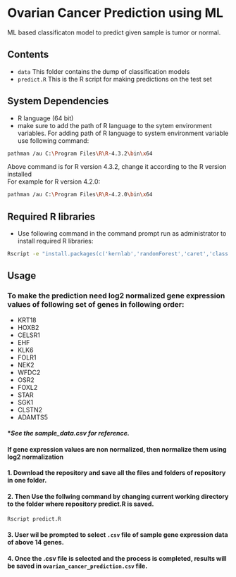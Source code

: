 
# Ovarian Cancer Prediction using ML

ML based classificaton model to predict given sample is tumor or normal.


## Contents
* ``data`` This folder contains the dump of classification models
* ``predict.R`` This is the R script for making predictions on the test set
## System Dependencies
* R language (64 bit) 
* make sure to add the path of R language to the sytem environment variables.
For adding path of R language to system environment variable use following command:                        
```bash
pathman /au C:\Program Files\R\R-4.3.2\bin\x64
```                                                                               
Above command is for R version 4.3.2, change it according to the R version installed               
For example for R version 4.2.0:                                                       
```bash
pathman /au C:\Program Files\R\R-4.2.0\bin\x64
```

## Required R libraries
* Use following command in the command prompt run as administrator to install required R libraries:                                                         
```bash
Rscript -e "install.packages(c('kernlab','randomForest','caret','class'),repos='https://cloud.r-project.org', dependencies=TRUE)"
```
## Usage
### To make the prediction need log2 normalized gene expression values of following set of genes in following order:

* KRT18
* HOXB2
* CELSR1
* EHF
* KLK6
* FOLR1
* NEK2
* WFDC2
* OSR2
* FOXL2
* STAR
* SGK1
* CLSTN2
* ADAMTS5

#### **See the sample_data.csv for reference.*
#### If gene expression values are non normalized, then normalize them using log2 normalization 

#### 1. Download the repository and save all the files and folders of repository in one folder.
#### 2. Then Use the follwing command by changing current working directory to the folder where repository predict.R is saved.
```bash
Rscript predict.R
```
#### 3. User wil be prompted to select ``.csv`` file of sample gene expression data of above 14 genes.  
#### 4. Once the .csv file is selected and the process is completed, results will be saved in ``ovarian_cancer_prediction.csv`` file.




